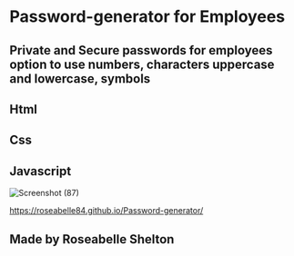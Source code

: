 # Password-generator for Employees
## Private and Secure passwords for employees option to use numbers, characters uppercase and lowercase, symbols
## Html
## Css
## Javascript
![Screenshot (87)](https://user-images.githubusercontent.com/103977896/170891800-736dd545-d1ee-4c80-aa9a-dc44ccc4816a.png)

https://roseabelle84.github.io/Password-generator/


## Made by Roseabelle Shelton
